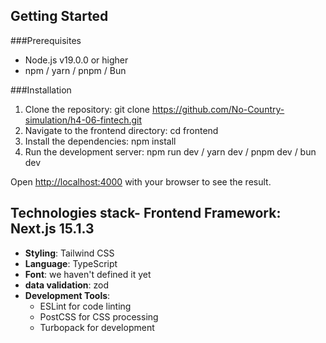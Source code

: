 ## Getting Started

###Prerequisites

- Node.js v19.0.0 or higher
- npm / yarn / pnpm / Bun

###Installation

1. Clone the repository: git clone https://github.com/No-Country-simulation/h4-06-fintech.git
2. Navigate to the frontend directory: cd frontend
3. Install the dependencies: npm install
4. Run the development server: npm run dev / yarn dev / pnpm dev / bun dev

Open [http://localhost:4000](http://localhost:4000) with your browser to see the result.

## Technologies stack- **Frontend Framework**: Next.js 15.1.3

- **Styling**: Tailwind CSS
- **Language**: TypeScript
- **Font**: we haven't defined it yet
- **data validation**: zod
- **Development Tools**:
  - ESLint for code linting
  - PostCSS for CSS processing
  - Turbopack for development
